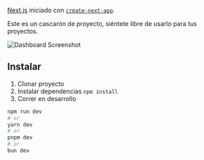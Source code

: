 [Next.js](https://nextjs.org/) iniciado con  [`create-next-app`](https://github.com/vercel/next.js/tree/canary/packages/create-next-app).


Este es un cascarón de proyecto, siéntete libre de usarlo para tus proyectos.

<img src="https://github.com/Klerith/zustand-mini-curso/blob/main/public/screenshot.png?raw=true" alt="Dashboard Screenshot">



## Instalar

1. Clonar proyecto
2. Instalar dependencias ```npm install```
3. Correr en desarrollo 
```bash
npm run dev
# or
yarn dev
# or
pnpm dev
# or
bun dev
```

